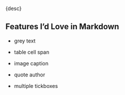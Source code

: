 {desc}


## Features I’d Love in Markdown

- grey text

- table cell span

- image caption

- quote author

- multiple tickboxes
